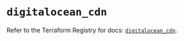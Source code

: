 # `digitalocean_cdn`

Refer to the Terraform Registry for docs: [`digitalocean_cdn`](https://registry.terraform.io/providers/digitalocean/digitalocean/2.45.0/docs/resources/cdn).
